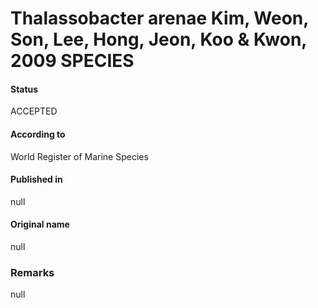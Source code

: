 # Thalassobacter arenae Kim, Weon, Son, Lee, Hong, Jeon, Koo & Kwon, 2009 SPECIES

#### Status
ACCEPTED

#### According to
World Register of Marine Species

#### Published in
null

#### Original name
null

### Remarks
null